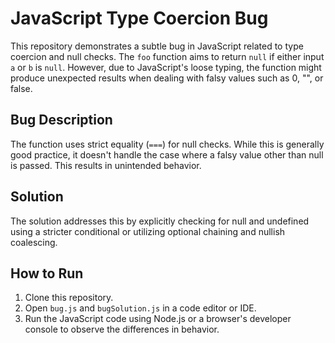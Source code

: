 # JavaScript Type Coercion Bug

This repository demonstrates a subtle bug in JavaScript related to type coercion and null checks. The `foo` function aims to return `null` if either input `a` or `b` is `null`. However, due to JavaScript's loose typing, the function might produce unexpected results when dealing with falsy values such as 0, "", or false. 

## Bug Description
The function uses strict equality (`===`) for null checks. While this is generally good practice, it doesn't handle the case where a falsy value other than null is passed.  This results in unintended behavior.

## Solution
The solution addresses this by explicitly checking for null and undefined using a stricter conditional or utilizing optional chaining and nullish coalescing.

## How to Run
1. Clone this repository.
2. Open `bug.js` and `bugSolution.js` in a code editor or IDE.
3. Run the JavaScript code using Node.js or a browser's developer console to observe the differences in behavior.